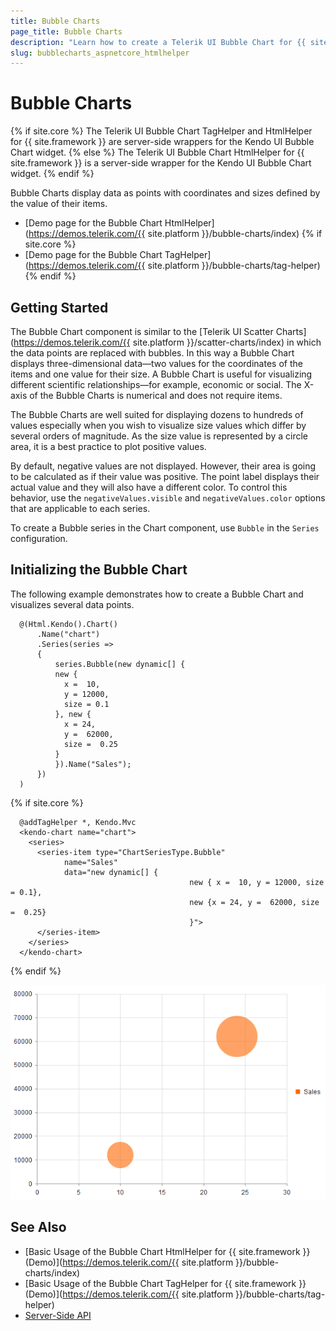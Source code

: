 ```yaml
---
title: Bubble Charts
page_title: Bubble Charts
description: "Learn how to create a Telerik UI Bubble Chart for {{ site.framework }} to visualize data points and how to set its properties."
slug: bubblecharts_aspnetcore_htmlhelper
---
```


# Bubble Charts

{% if site.core %}
The Telerik UI Bubble Chart TagHelper and HtmlHelper for {{ site.framework }} are server-side wrappers for the Kendo UI Bubble Chart widget.
{% else %}
The Telerik UI Bubble Chart HtmlHelper for {{ site.framework }} is a server-side wrapper for the Kendo UI Bubble Chart widget.
{% endif %}

Bubble Charts display data as points with coordinates and sizes defined by the value of their items.

* [Demo page for the Bubble Chart HtmlHelper](https://demos.telerik.com/{{ site.platform }}/bubble-charts/index)
{% if site.core %}
* [Demo page for the Bubble Chart TagHelper](https://demos.telerik.com/{{ site.platform }}/bubble-charts/tag-helper)
{% endif %}

## Getting Started

The Bubble Chart component is similar to the [Telerik UI Scatter Charts](https://demos.telerik.com/{{ site.platform }}/scatter-charts/index) in which the data points are replaced with bubbles. In this way a Bubble Chart displays three-dimensional data&mdash;two values for the coordinates of the items and one value for their size. A Bubble Chart is useful for visualizing different scientific relationships&mdash;for example, economic or social. The X-axis of the Bubble Charts is numerical and does not require items.

The Bubble Charts are well suited for displaying dozens to hundreds of values especially when you wish to visualize size values which differ by several orders of magnitude. As the size value is represented by a circle area, it is a best practice to plot positive values.

By default, negative values are not displayed. However, their area is going to be calculated as if their value was positive. The point label displays their actual value and they will also have a different color. To control this behavior, use the `negativeValues.visible` and `negativeValues.color` options that are applicable to each series.

To create a Bubble series in the Chart component, use `Bubble` in the `Series` configuration.

## Initializing the Bubble Chart

The following example demonstrates how to create a Bubble Chart and visualizes several data points.

```HtmlHelper
  @(Html.Kendo().Chart()
      .Name("chart")
      .Series(series =>
      {
          series.Bubble(new dynamic[] {
          new {
            x =  10,
            y = 12000,
            size = 0.1
          }, new {
            x = 24,
            y =  62000,
            size =  0.25
          }
          }).Name("Sales");
      })
  )
```
{% if site.core %}
```TagHelper
  @addTagHelper *, Kendo.Mvc
  <kendo-chart name="chart">
    <series>
      <series-item type="ChartSeriesType.Bubble" 
            name="Sales"
            data="new dynamic[] {
                                        new { x =  10, y = 12000, size = 0.1}, 
                                        new {x = 24, y =  62000, size =  0.25}
                                        }">
      </series-item>
    </series>
  </kendo-chart>
```
{% endif %}

 ![{{ site.product_short }} A sample Bubble Chart](images/chart-bubble.png)

## See Also

* [Basic Usage of the Bubble Chart HtmlHelper for {{ site.framework }} (Demo)](https://demos.telerik.com/{{ site.platform }}/bubble-charts/index)
* [Basic Usage of the Bubble Chart TagHelper for {{ site.framework }} (Demo)](https://demos.telerik.com/{{ site.platform }}/bubble-charts/tag-helper)
* [Server-Side API](/api/chart)
